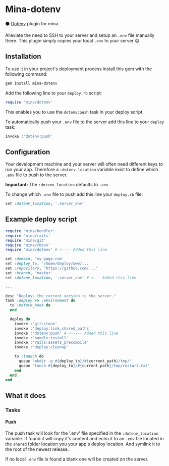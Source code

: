 # Mina-dotenv

:black_circle: [Dotenv](https://github.com/bkeepers/dotenv) plugin for mina.

Alleviate the need to SSH to your server and setup an `.env` file manually there. This plugin simply copies your local `.env` to your server :yum:

## Installation

To use it in your project's deployment process install this gem with the following command:

```bash
gem install mina-dotenv
```

Add the following line to your `deploy.rb` script:

```Ruby
require 'mina/dotenv'
```

This enables you to use the `dotenv:push` task in your deploy script.

To automatically push your `.env` file to the server add this line to your `deploy` task:

```Ruby
invoke :'dotenv:push'
```

## Configuration

Your development machine and your server will often need different keys to run your app. Therefore a `:dotenv_location` variable exist to define which `.env` file to push to the server.

__Important:__ The `:dotenv_location` defaults to `.env`

To change which `.env` file to push add this line your `deploy.rb` file:

```Ruby
set :dotenv_location, '.server_env'
```

## Example deploy script

```Ruby
require 'mina/bundler'
require 'mina/rails'
require 'mina/git'
require 'mina/rbenv'
require 'mina/dotenv' # <---- Added this line

set :domain, 'my-page.com'
set :deploy_to, '/home/deploy/www/...'
set :repository, 'https://github.com/...'
set :branch, 'master'
set :dotenv_location, '.server_env' # <--- Added this line

...

desc "Deploys the current version to the server."
task :deploy => :environment do
  to :before_hook do
  end

  deploy do
    invoke :'git:clone'
    invoke :'deploy:link_shared_paths'
    invoke :'dotenv:push' # <----- Added this line
    invoke :'bundle:install'
    invoke :'rails:assets_precompile'
    invoke :'deploy:cleanup'

    to :launch do
      queue "mkdir -p #{deploy_to}/#{current_path}/tmp/"
      queue "touch #{deploy_to}/#{current_path}/tmp/restart.txt"
    end
  end
end
```

## What it does

### Tasks

#### Push

The push task will look for the '.env' file specified in the `:dotenv_location` variable. If found it will copy it's content and echo it to an `.env` file located in the `shared` folder location you your app's deploy location. And symlink it to the root of the newest release.

If no local `.env` file is found a blank one will be created on the server.
